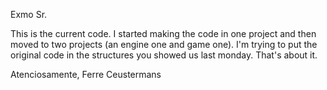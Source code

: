 Exmo Sr.

This is the current code.
I started making the code in one project and then moved to two projects (an engine one and game one).
I'm trying to put the original code in the structures you showed us last monday.
That's about it. 

Atenciosamente,
Ferre Ceustermans
